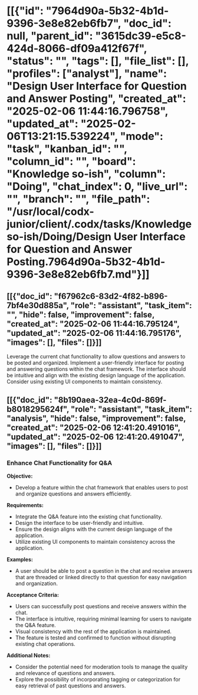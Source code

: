 # [[{"id": "7964d90a-5b32-4b1d-9396-3e8e82eb6fb7", "doc_id": null, "parent_id": "3615dc39-e5c8-424d-8066-df09a412f67f", "status": "", "tags": [], "file_list": [], "profiles": ["analyst"], "name": "Design User Interface for Question and Answer Posting", "created_at": "2025-02-06 11:44:16.796758", "updated_at": "2025-02-06T13:21:15.539224", "mode": "task", "kanban_id": "", "column_id": "", "board": "Knowledge so-ish", "column": "Doing", "chat_index": 0, "live_url": "", "branch": "", "file_path": "/usr/local/codx-junior/client/.codx/tasks/Knowledge so-ish/Doing/Design User Interface for Question and Answer Posting.7964d90a-5b32-4b1d-9396-3e8e82eb6fb7.md"}]]
## [[{"doc_id": "f67962c6-83d2-4f82-b896-7bf4e30d885a", "role": "assistant", "task_item": "", "hide": false, "improvement": false, "created_at": "2025-02-06 11:44:16.795124", "updated_at": "2025-02-06 11:44:16.795176", "images": [], "files": []}]]
Leverage the current chat functionality to allow questions and answers to be posted and organized. Implement a user-friendly interface for posting and answering questions within the chat framework. The interface should be intuitive and align with the existing design language of the application. Consider using existing UI components to maintain consistency.
## [[{"doc_id": "8b190aea-32ea-4c0d-869f-b8018295624f", "role": "assistant", "task_item": "analysis", "hide": false, "improvement": false, "created_at": "2025-02-06 12:41:20.491016", "updated_at": "2025-02-06 12:41:20.491047", "images": [], "files": []}]]
### Enhance Chat Functionality for Q&A

**Objective:**
- Develop a feature within the chat framework that enables users to post and organize questions and answers efficiently.

**Requirements:**
- Integrate the Q&A feature into the existing chat functionality.
- Design the interface to be user-friendly and intuitive.
- Ensure the design aligns with the current design language of the application.
- Utilize existing UI components to maintain consistency across the application.

**Examples:**
- A user should be able to post a question in the chat and receive answers that are threaded or linked directly to that question for easy navigation and organization.

**Acceptance Criteria:**
- Users can successfully post questions and receive answers within the chat.
- The interface is intuitive, requiring minimal learning for users to navigate the Q&A feature.
- Visual consistency with the rest of the application is maintained.
- The feature is tested and confirmed to function without disrupting existing chat operations.

**Additional Notes:**
- Consider the potential need for moderation tools to manage the quality and relevance of questions and answers.
- Explore the possibility of incorporating tagging or categorization for easy retrieval of past questions and answers.
